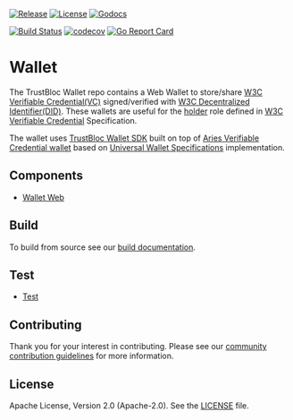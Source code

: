[![Release](https://img.shields.io/github/release/trustbloc/wallet.svg?style=flat-square)](https://github.com/trustbloc/wallet/releases/latest)
[![License](https://img.shields.io/badge/License-Apache%202.0-blue.svg)](https://raw.githubusercontent.com/trustbloc/wallet/main/LICENSE)
[![Godocs](https://img.shields.io/badge/godoc-reference-blue.svg)](https://godoc.org/github.com/trustbloc/wallet)

[![Build Status](https://github.com/trustbloc/wallet/actions/workflows/build.yml/badge.svg?branch=main)](https://github.com/trustbloc/wallet/actions/workflows/build.yml)
[![codecov](https://codecov.io/gh/trustbloc/wallet/branch/main/graph/badge.svg)](https://codecov.io/gh/trustbloc/wallet)
[![Go Report Card](https://goreportcard.com/badge/github.com/trustbloc/wallet)](https://goreportcard.com/report/github.com/trustbloc/wallet)

# Wallet

The TrustBloc Wallet repo contains a Web Wallet to store/share [W3C Verifiable Credential(VC)](https://w3c.github.io/vc-data-model/) signed/verified with [W3C Decentralized Identifier(DID)](https://w3c.github.io/did-core/). These wallets are useful for the [holder](https://www.w3.org/TR/vc-data-model/#dfn-holders) role defined in [W3C Verifiable Credential](https://www.w3.org/TR/vc-data-model/#ecosystem-overview) Specification.

The wallet uses [TrustBloc Wallet SDK](https://github.com/trustbloc/agent-sdk/tree/main/cmd/wallet-js-sdk) built on top of [Aries Verifiable Credential wallet](https://github.com/hyperledger/aries-framework-go/blob/main/docs/vc_wallet.md) based on [Universal Wallet Specifications](https://w3c-ccg.github.io/universal-wallet-interop-spec/) implementation.


## Components

- [Wallet Web](docs/components/wallet_web.md)

## Build

To build from source see our [build documentation](docs/build.md).

## Test

- [Test](docs/test/test.md)

## Contributing

Thank you for your interest in contributing. Please see our [community contribution guidelines](https://github.com/trustbloc/community/blob/main/CONTRIBUTING.md) for more information.

## License

Apache License, Version 2.0 (Apache-2.0). See the [LICENSE](LICENSE) file.

